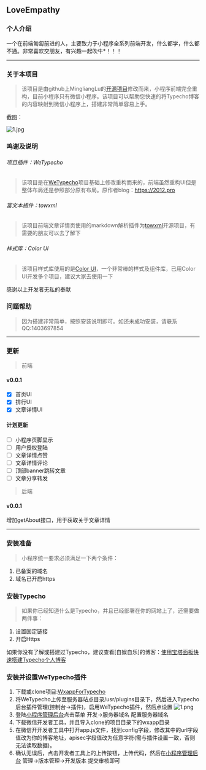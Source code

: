 
## LoveEmpathy

### 个人介绍

一个在前端匍匐前进的人，主要致力于小程序全系列前端开发，什么都学，什么都不通。非常喜欢交朋友，有兴趣一起吹牛*！！！

---

### 关于本项目
> 该项目是由github上MingliangLu的[开源项目](https://github.com/MingliangLu/WeTypecho)修改而来，小程序前端完全重构，目前小程序只有微信小程序。该项目可以帮助您快速的将Typecho博客的内容映射到微信小程序上，搭建非常简单容易上手。

截图：

![1.jpg][1]

### 鸣谢及说明

###### 项目插件：WeTypecho

> 该项目是在[WeTypecho](https://github.com/MingliangLu/WeTypecho)项目基础上修改重构而来的，前端虽然重构UI但是整体布局还是参照部分原有布局。原作者blog：https://2012.pro

###### 富文本插件：towxml

> 该项目前端文章详情页使用的markdown解析插件为[towxml](https://github.com/sbfkcel/towxml)开源项目，有需要的朋友可以去了解下

###### 样式库：Color UI

> 该项目样式库使用的是[Color UI](https://github.com/weilanwl/ColorUI)，一个非常棒的样式及组件库，已用Color UI开发多个项目，建议大家去使用一下

感谢以上开发者无私的奉献

### 问题帮助

> 因为搭建非常简单，按照安装说明即可。如还未成功安装，请联系QQ:1403697854

---


### 更新
> 前端
#### v0.0.1

- [x] 首页UI
- [x] 排行UI
- [x] 文章详情UI

#### 计划更新

- [ ] 小程序页脚显示
- [ ] 用户授权登陆
- [ ] 文章详情点赞
- [ ] 文章详情评论
- [ ] 顶部banner跳转文章
- [ ] 文章分享转发

> 后端

#### v0.0.1
增加getAbout接口，用于获取关于文章详情

---


### 安装准备
> 小程序统一要求必须满足一下两个条件：

1. 已备案的域名
2. 域名已开启https

### 安装Typecho
> 如果你已经知道什么是Typecho，并且已经部署在你的网站上了，还需要做两件事：

1. 设置固定链接  
2. 开启Https

如果你没有了解或搭建过Typecho，建议查看[自娱自乐]的博客：[使用宝塔面板快速搭建Typecho个人博客](https://2012.pro/index.php/20180811/cid=77.html)

### 安装并设置WeTypecho插件

1. 下载或clone项目:[WxappForTypecho](https://github.com/loveempathy/WxappForTypecho)
2. 将WeTypecho上传至服务器站点目录/usr/plugins目录下，然后进入Typecho后台插件管理(控制台->插件)，启用WeTypecho插件，然后点设置
![1.png][2]
3. 登陆[小程序管理后台](https://mp.weixin.qq.com/)点击菜单 开发->服务器域名  配置服务器域名
4. 下载微信开发者工具，并且导入clone的项目目录下的wxapp目录
5. 在微信开开发者工具中打开app.js文件，找到config字段，修改其中的url字段值改为你的博客地址，apisec字段值改为任意字符(需与插件设置一致，否则无法读取数据)。
6. 确认无误后，点击开发者工具上的上传按钮，上传代码，然后在[小程序管理后台](https://mp.weixin.qq.com/) 管理->版本管理->开发版本  提交审核即可


  [1]: https://cdn.loveempathy.com/blog1.jpg1
  [2]: https://loveempathy.com/usr/uploads/2019/12/937410795.png
